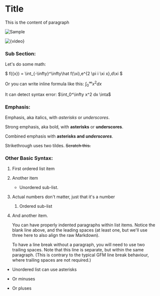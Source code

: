 # Title

This is the content of paragraph

![Sample](https://i0.wp.com/sridharkatakam.com/wp-content/uploads/2018/05/genesis-sample-horizontal-opt-in.jpg?ssl=1)

![{video}](https://www.youtube.com/watch?v=oVXZTmi2ruI)

### Sub Section:

Let's do some math:

$
f({x}) = \int_{-\infty}^\infty\hat f(\xi)\,e^{2 \pi i \xi x}\,d\xi
$

Or you can write inline formula like this: $\int_0^\infty x^2 dx$

It can detect syntax error: $\int_0^\infty x^2 dx \inta$

### Emphasis:

Emphasis, aka italics, with *asterisks* or _underscores_.

Strong emphasis, aka bold, with **asterisks** or __underscores__.

Combined emphasis with **asterisks and _underscores_**.

Strikethrough uses two tildes. ~~Scratch this.~~

### Other Basic Syntax:

1. First ordered list item
2. Another item
    * Unordered sub-list. 
1. Actual numbers don't matter, just that it's a number
    1. Ordered sub-list
4. And another item.

    You can have properly indented paragraphs within list items. Notice the blank line above, and the 
    leading spaces (at least one, but we'll use three here to also align the raw Markdown).

    To have a line break without a paragraph, you will need to use two trailing spaces.
    Note that this line is separate, but within the same paragraph.
    (This is contrary to the typical GFM line break behaviour, where trailing spaces are not required.)

* Unordered list can use asterisks
- Or minuses
+ Or pluses